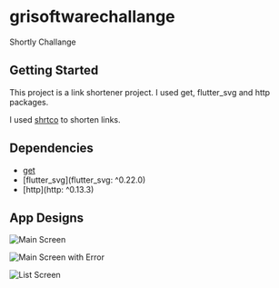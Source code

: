 # grisoftwarechallange

Shortly Challange

## Getting Started

This project is a link shortener project. I used get, flutter_svg and http packages. 

I used [shrtco](https://shrtco.de/docs/) to shorten links.

## Dependencies
- [get](https://pub.dev/packages/get)
- [flutter_svg](flutter_svg: ^0.22.0)
- [http](http: ^0.13.3)


## App Designs

![Main Screen](https://i.ibb.co/ZMcGPmt/simulator-screenshot-26-EDB06-A-8-FE3-4-BD9-9189-AF87-ACB4564-F.png)

![Main Screen with Error](https://i.ibb.co/dWhvkpW/simulator-screenshot-AD562645-20-BD-48-CB-9-B00-2-F552-C85676-A.png)

![List Screen](https://i.ibb.co/P6nnm69/simulator-screenshot-E13-CAC4-B-17-CE-4537-A526-7-EB2-B62-FF7-D6.png)

